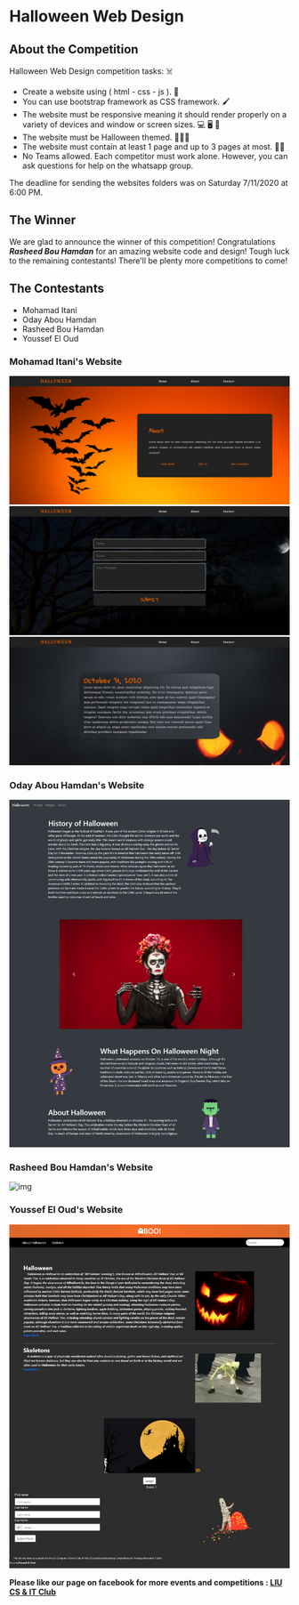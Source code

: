 # Halloween Web Design

## About the Competition

Halloween Web Design competition tasks: ☠️
 - Create a website using ( html - css - js ). 📰
 - You can use bootstrap framework as CSS framework. 🖌️
 - The website must be responsive meaning it should render properly on a variety of devices and window or screen sizes. 💻 🖥️ 📱
 - The website must be Halloween themed. 👹👺🤡
 - The website must contain at least 1 page and up to 3 pages at most. 👌🏻
 - No Teams allowed. Each competitor must work alone. However, you can ask questions for help on the whatsapp group. 

The deadline for sending the websites folders  was on Saturday 7/11/2020 at 6:00 PM.

## The Winner

We are glad to announce the winner of this competition! Congratulations ***Rasheed Bou Hamdan*** for an amazing website code and design! Tough luck to the remaining contestants! There'll be plenty more competitions to come!

## The Contestants 

- Mohamad Itani
- Oday Abou Hamdan
- Rasheed Bou Hamdan
- Youssef El Oud

### Mohamad Itani's Website
![img](https://github.com/LIU-CS-IT-Club/Halloween-Web-Design/blob/main/Websites-image/Mohamad%20Itani.png)
![img](https://github.com/LIU-CS-IT-Club/Halloween-Web-Design/blob/main/Websites-image/Mohamad%20Itani%202.png)
![img](https://github.com/LIU-CS-IT-Club/Halloween-Web-Design/blob/main/Websites-image/Mohamad%20Itani%203.png)

### Oday Abou Hamdan's Website
![img](https://github.com/LIU-CS-IT-Club/Halloween-Web-Design/blob/main/Websites-image/Oday%20Abou%20Hamda.png)

### Rasheed Bou Hamdan's Website
![img](https://github.com/LIU-CS-IT-Club/Halloween-Web-Design/blob/main/Websites-image/Rasheed.png)

### Youssef El Oud's Website
![img](https://github.com/LIU-CS-IT-Club/Halloween-Web-Design/blob/main/Websites-image/Youssef.png)



**Please like our page on facebook for more events and competitions : [LIU CS & IT Club](https://www.facebook.com/LIU-Computer-Science-Club-108114083923547)**


